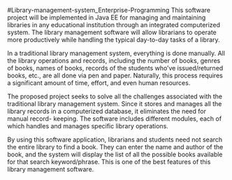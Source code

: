 #Library-management-system_Enterprise-Programming
This software project will be implemented in Java EE for managing and maintaining libraries in any educational institution through an integrated computerized system. The library management software will allow librarians to operate  more productively while handling the typical day-to-day tasks of a library.

In a traditional library management system, everything is done manually. All the library operations and records, including the number of books, genres of books, names of books, records of the students who’ve issued/returned books, etc., are all done via pen and paper. Naturally, this process requires a significant amount of time, effort, and even human resources.

The proposed project seeks to solve all the challenges associated with the traditional library management system. Since it stores and manages all the library records in a computerized database,  it eliminates the need for manual record- keeping. The software includes different modules, each of which handles and manages specific library operations.

By using this software application, librarians and students need not search the entire library to find a book. They can enter the name and author of the book, and the system will display the list of all the possible books available for that search keyword/phrase. This is one of the best features of this library management software.
